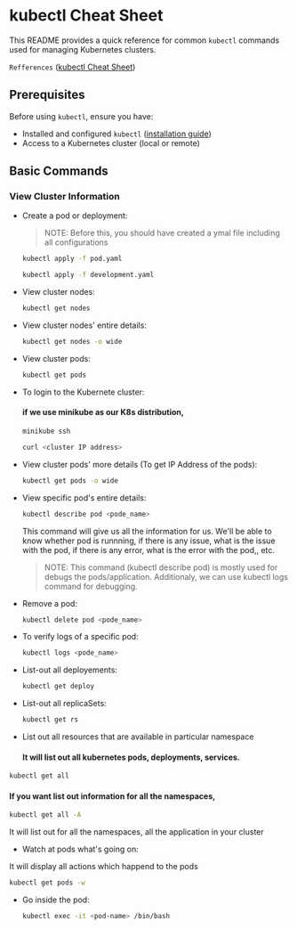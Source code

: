 # kubectl Cheat Sheet

This README provides a quick reference for common `kubectl` commands used for managing Kubernetes clusters.

 `Refferences` ([kubectl Cheat Sheet](https://k8s-docs.netlify.app/en/docs/reference/kubectl/cheatsheet/))

## Prerequisites

Before using `kubectl`, ensure you have:

- Installed and configured `kubectl` ([installation guide](https://kubernetes.io/docs/tasks/tools/install-kubectl/))
- Access to a Kubernetes cluster (local or remote)

## Basic Commands

### View Cluster Information
- Create a pod or deployment:
  >NOTE: Before this, you should have created a ymal file including all configurations
  ```bash
  kubectl apply -f pod.yaml
  ```
  ```bash
  kubectl apply -f development.yaml
- View cluster nodes:
  ```bash
  kubectl get nodes
- View cluster nodes' entire details:
  ```bash
  kubectl get nodes -o wide
- View cluster pods:
  ```bash
  kubectl get pods
- To login to the Kubernete cluster:
  
  #### if we use minikube as our K8s distribution,
  ```bash
  minikube ssh
  ```
  ```bash
  curl <cluster IP address>
  ```
  
- View cluster pods' more details (To get IP Address of the pods):
  ```bash
  kubectl get pods -o wide
- View specific pod's entire details:
  ```bash
  kubectl describe pod <pode_name>
  ```
  This command will give us all the information for us. We'll be able to know whether pod is 
  runnning, if there is any issue, what is the issue with the pod, if there is any error, what 
  is the error with the pod,, etc.
  >NOTE: This command (kubectl describe pod) is mostly used for debugs the pods/application.
  >Additionaly, we can use kubectl logs command for debugging. 
- Remove a pod:
  ```bash
  kubectl delete pod <pode_name>
- To verify logs of a specific  pod:
  ```bash
  kubectl logs <pode_name>
- List-out all deployements:
  ```bash
  kubectl get deploy
- List-out all replicaSets:
  ```bash
  kubectl get rs
 - List out all resources that are available in particular namespace
   #### It will list out all kubernetes pods, deployments, services.
  ```bash
  kubectl get all
```
   #### If you want list out information for all the namespaces,
  ```bash
  kubectl get all -A
  ````
 It will list out  for all the namespaces, all the application in your cluster  
 - Watch at pods what's going on:
   
  It will display all actions which happend to the pods
  ```bash
  kubectl get pods -w
```
- Go inside the pod:
  ```bash
  kubectl exec -it <pod-name> /bin/bash

